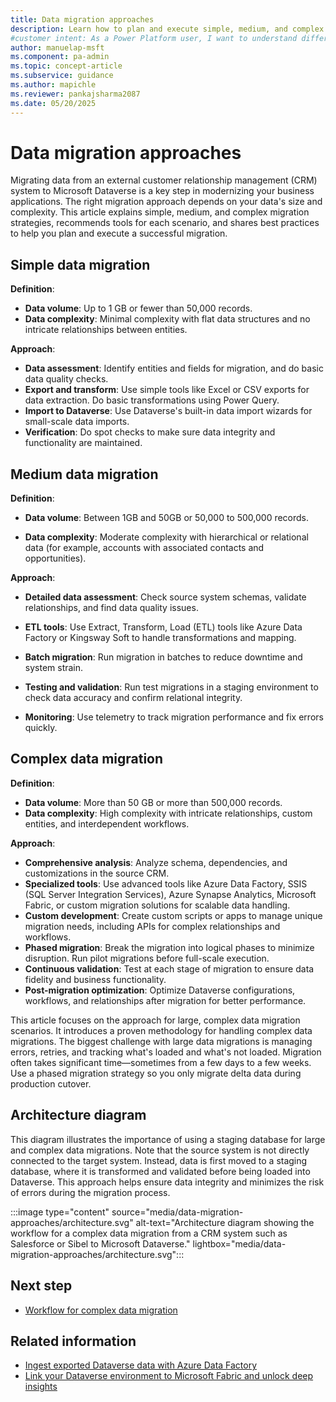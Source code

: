 ```yaml
---
title: Data migration approaches
description: Learn how to plan and execute simple, medium, and complex data migrations in Power Platform. Discover tools, best practices, and next steps.
#customer intent: As a Power Platform user, I want to understand different data migration approaches so that I can choose the best method for my scenario.
author: manuelap-msft
ms.component: pa-admin
ms.topic: concept-article
ms.subservice: guidance
ms.author: mapichle
ms.reviewer: pankajsharma2087
ms.date: 05/20/2025
---
```


# Data migration approaches


Migrating data from an external customer relationship management (CRM) system to Microsoft Dataverse is a key step in modernizing your business applications. The right migration approach depends on your data's size and complexity. This article explains simple, medium, and complex migration strategies, recommends tools for each scenario, and shares best practices to help you plan and execute a successful  migration.

## Simple data migration

**Definition**:

- **Data volume**: Up to 1 GB or fewer than 50,000 records.
- **Data complexity**: Minimal complexity with flat data structures and no intricate relationships between entities.

**Approach**:

- **Data assessment**: Identify entities and fields for migration, and do basic data quality checks.
- **Export and transform**: Use simple tools like Excel or CSV exports for data extraction. Do basic transformations using Power Query.
- **Import to Dataverse**: Use Dataverse's built-in data import wizards for small-scale data imports.
- **Verification**: Do spot checks to make sure data integrity and functionality are maintained.

## Medium data migration

**Definition**:

- **Data volume**: Between 1GB and 50GB or 50,000 to 500,000 records.

- **Data complexity**: Moderate complexity with hierarchical or relational data (for example, accounts with associated contacts and opportunities).

**Approach**:

- **Detailed data assessment**: Check source system schemas, validate relationships, and find data quality issues.

- **ETL tools**: Use Extract, Transform, Load (ETL) tools like Azure Data Factory or Kingsway Soft to handle transformations and mapping.

- **Batch migration**: Run migration in batches to reduce downtime and system strain.

- **Testing and validation**: Run test migrations in a staging environment to check data accuracy and confirm relational integrity.

- **Monitoring**: Use telemetry to track migration performance and fix errors quickly.

## Complex data migration

**Definition**:

- **Data volume**: More than 50 GB or more than 500,000 records.
- **Data complexity**: High complexity with intricate relationships, custom entities, and interdependent workflows.

**Approach**:

- **Comprehensive analysis**: Analyze schema, dependencies, and customizations in the source CRM.
- **Specialized tools**: Use advanced tools like Azure Data Factory, SSIS (SQL Server Integration Services), Azure Synapse Analytics, Microsoft Fabric, or custom migration solutions for scalable data handling.
- **Custom development**: Create custom scripts or apps to manage unique migration needs, including APIs for complex relationships and workflows.
- **Phased migration**: Break the migration into logical phases to minimize disruption. Run pilot migrations before full-scale execution.
- **Continuous validation**: Test at each stage of migration to ensure data fidelity and business functionality.
- **Post-migration optimization**: Optimize Dataverse configurations, workflows, and relationships after migration for better performance.

This article focuses on the approach for large, complex data migration scenarios. It introduces a proven methodology for handling complex data migrations. The biggest challenge with large data migrations is managing errors, retries, and tracking what's loaded and what's not loaded. Migration often takes significant time—sometimes from a few days to a few weeks. Use a phased migration strategy so you only migrate delta data during production cutover.

## Architecture diagram

This diagram illustrates the importance of using a staging database for large and complex data migrations. Note that the source system is not directly connected to the target system. Instead, data is first moved to a staging database, where it is transformed and validated before being loaded into Dataverse. This approach helps ensure data integrity and minimizes the risk of errors during the migration process.

:::image type="content" source="media/data-migration-approaches/architecture.svg" alt-text="Architecture diagram showing the workflow for a complex data migration from a CRM system such as Salesforce or Sibel to Microsoft Dataverse." lightbox="media/data-migration-approaches/architecture.svg":::

## Next step

- [Workflow for complex data migration](workflow-complex-data-migration.md)


## Related information

- [Ingest exported Dataverse data with Azure Data Factory](/power-apps/maker/data-platform/export-to-data-lake-data-adf)
- [Link your Dataverse environment to Microsoft Fabric and unlock deep insights](/power-apps/maker/data-platform/azure-synapse-link-view-in-fabric)
